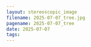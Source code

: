 ```yaml
---
layout: stereoscopic_image
filename: 2025-07-07_tree.jpg
pagename: 2025-07-07_tree
date: 2025-07-07
tags:
---
```

